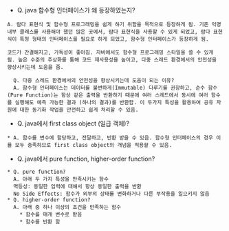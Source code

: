 * Q. java 함수형 인터페이스가 왜 등장하였는지?
``` 
A. 람다 표현식 및 함수형 프로그래밍을 쉽게 하기 위함을 목적으로 등장하게 됨. 기존 익명 내부 클래스를 사용해야 했던 많은 곳에서, 람다 표현식을 사용할 수 있게 되었고, 람다 표현식이 특정 형태의 인터페이스를 필요로 하게 되었고, 함수형 인터페이스가 등장하게 됨.

코드가 간결해지고, 가독성이 좋아짐. 자바에서도 함수형 프로그래밍 스타일을 쓸 수 있게 됨. 높은 수준의 추상화를 통해 코드 재사용성을 높이고, 다중 스레드 환경에서의 안전성을 향상시키는데 도움을 줌.

  Q. 다중 스레드 환경에서의 안전성을 향상시키는데 도움이 되는 이유?
  A. 함수형 인터페이스는 데이터를 불변하게(Immutable) 다루기를 권장하고, 순수 함수(Pure Function)는 항상 같은 출력을 반환하기 때문에 여러 스레드에서 동시에 여러 함수를 실행해도 예측 가능한 결과 (하나의 결과)를 반환함. 이 두가지 특성을 활용하여 공유 자원에 대한 동기화 작업을 안전하고 쉽게 처리할 수 있음.
```
* Q. java에서 first class object (일급 객체)?
```
* A. 함수를 변수에 할당하고, 전달하고, 반환 받을 수 있음. 함수형 인터페이스의 경우 이를 모두 충족하므로 first class object의 개념을 적용할 수 있음.
```

* Q. java에서 pure function, higher-order function?

```
* Q. pure function?
  A. 아래 두 가지 특성을 만족시키는 함수
  멱등성: 동일한 입력에 대해서 항상 동일한 출력을 반환
  No Side Effects: 함수가 외부의 상태를 변화하거나 다른 부작용을 일으키지 않음
* Q. higher-order function?
  A. 아래 중 하나 이상의 조건을 만족하는 함수
    * 함수를 매개 변수로 받음
    * 함수를 반환 함
```
